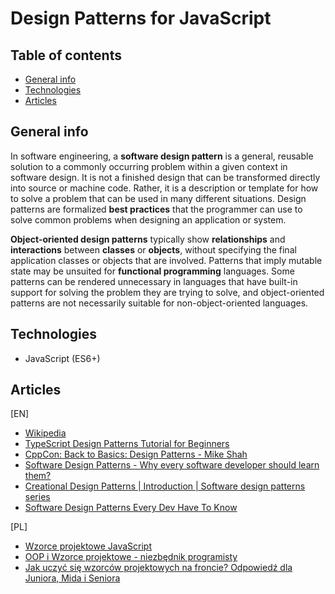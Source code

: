 # Design Patterns for JavaScript

## Table of contents

- [General info](#general-info)
- [Technologies](#technologies)
- [Articles](#articles)

## General info

In software engineering, a **software design pattern** is a general, reusable solution to a commonly occurring problem within a given context in software design. It is not a finished design that can be transformed directly into source or machine code. Rather, it is a description or template for how to solve a problem that can be used in many different situations. Design patterns are formalized **best practices** that the programmer can use to solve common problems when designing an application or system.

**Object-oriented design patterns** typically show **relationships** and **interactions** between **classes** or **objects**, without specifying the final application classes or objects that are involved. Patterns that imply mutable state may be unsuited for **functional programming** languages. Some patterns can be rendered unnecessary in languages that have built-in support for solving the problem they are trying to solve, and object-oriented patterns are not necessarily suitable for non-object-oriented languages.

## Technologies

- JavaScript (ES6+)

## Articles
[EN]
* [Wikipedia](https://en.wikipedia.org/wiki/Software_design_pattern)
* [TypeScript Design Patterns Tutorial for Beginners](https://www.youtube.com/watch?v=5rsvkHY4FGE)
* [CppCon: Back to Basics: Design Patterns - Mike Shah](https://www.youtube.com/watch?v=2UUqX2eIdSM)
* [Software Design Patterns - Why every software developer should learn them?](https://www.youtube.com/watch?v=xzkxbg_kkUU)
* [Creational Design Patterns | Introduction | Software design patterns series](https://www.youtube.com/watch?v=YwOCQgJs5r8)
* [Software Design Patterns Every Dev Have To Know](https://stfalconcom.medium.com/software-design-patterns-every-dev-have-to-know-efb88accf446)

[PL]
* [Wzorce projektowe JavaScript](https://frontstack.pl/wzorce-projektowe-javascript/)
* [OOP i Wzorce projektowe - niezbędnik programisty](https://www.youtube.com/watch?v=5BME8zimEN8)
* [Jak uczyć się wzorców projektowych na froncie? Odpowiedź dla Juniora, Mida i Seniora](https://www.youtube.com/watch?v=yiJlKWxk2jE)
